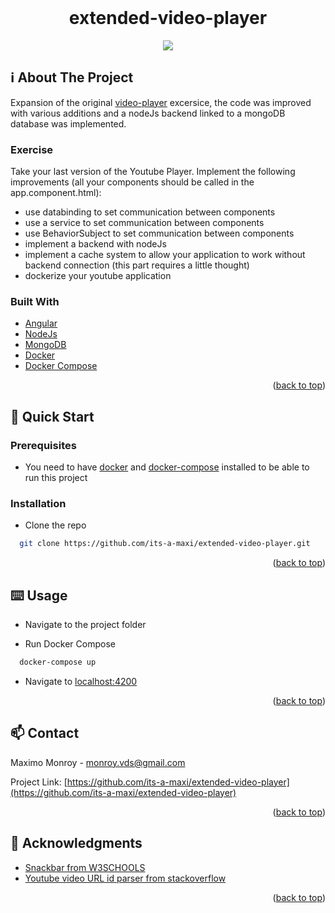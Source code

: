 <div id="top"></div>
<!--
*** Amazing README template from othneildrew
*** https://github.com/othneildrew/Best-README-Template
-->


<!-- PROJECT LOGO -->
<br />
<div align="center">
  <h1>extended-video-player</h1>
  <img src="product.gif" />
</div>

<!-- ABOUT THE PROJECT -->
## ℹ️ About The Project

Expansion of the original [video-player](https://github.com/its-a-maxi/video-player) excersice, the code was improved with various additions and a nodeJs backend linked to a mongoDB database was implemented.

### Exercise
Take your last version of the Youtube Player. Implement the following improvements (all your
components should be called in the app.component.html):
* use databinding to set communication between components
* use a service to set communication between components
* use BehaviorSubject to set communication between components
* implement a backend with nodeJs
* implement a cache system to allow your application to work without backend connection (this
part requires a little thought)
* dockerize your youtube application

### Built With

* [Angular](https://angular.io/)
* [NodeJs](https://nodejs.org/en/about/)
* [MongoDB](https://www.mongodb.com/atlas/database)
* [Docker](https://www.docker.com/)
* [Docker Compose](https://docs.docker.com/compose/)
<p align="right">(<a href="#top">back to top</a>)</p>


<!-- GETTING STARTED -->
## 🏃 Quick Start

### Prerequisites

* You need to have [docker](https://www.docker.com/) and [docker-compose](https://docs.docker.com/compose/) installed to be able to run this project

### Installation

* Clone the repo
```sh
  git clone https://github.com/its-a-maxi/extended-video-player.git
```
  
<p align="right">(<a href="#top">back to top</a>)</p>


<!-- USAGE EXAMPLES -->
## ⌨️ Usage

* Navigate to the project folder

* Run Docker Compose
```sh
  docker-compose up
```

* Navigate to [localhost:4200](http://localhost:4200/)

<p align="right">(<a href="#top">back to top</a>)</p>


<!-- CONTACT -->
## 📫 Contact

Maximo Monroy - monroy.vds@gmail.com

Project Link: [https://github.com/its-a-maxi/extended-video-player](https://github.com/its-a-maxi/extended-video-player)

<p align="right">(<a href="#top">back to top</a>)</p>



<!-- ACKNOWLEDGMENTS -->
## 🥇 Acknowledgments

* [Snackbar from W3SCHOOLS](https://www.w3schools.com/howto/howto_js_snackbar.asp)
* [Youtube video URL id parser from stackoverflow](https://stackoverflow.com/questions/21607808/convert-a-youtube-video-url-to-embed-code/21607897)

<p align="right">(<a href="#top">back to top</a>)</p>
